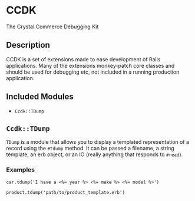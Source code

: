 # CCDK

The Crystal Commerce Debugging Kit

## Description

CCDK is a set of extensions made to ease development of Rails
applications. Many of the extensions monkey-patch core classes and
should be used for debugging etc, not included in a running production
application.

## Included Modules

* `Ccdk::TDump`

## `Ccdk::TDump`

`TDump` is a module that allows you to display a templated
representation of a record using the `#tdump` method. It can be passed
a filename, a string template, an erb object, or an IO (really
anything that responds to `#read`).

### Examples

    car.tdump('I have a <%= year %> <%= make %> <%= model %>')

    product.tdump('path/to/product_template.erb')
